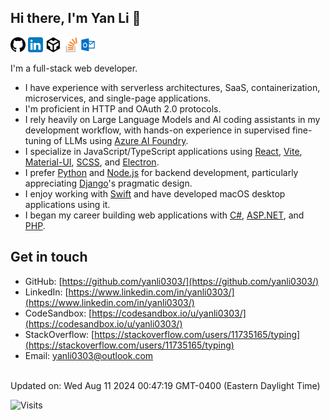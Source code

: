 ## Hi there, I'm Yan Li 👋

<!--SHIELDS_BEGIN-->
[<img alt="Yan Li - GitHub" src="https://raw.githubusercontent.com/yanli0303/yanli0303/master/assets/github@4x.png" width="24" height="24" />](https://github.com/yanli0303/)
[<img alt="Yan Li - LinkedIn" src="https://raw.githubusercontent.com/yanli0303/yanli0303/master/assets/linkedin@4x.png" width="24" height="24" />](https://www.linkedin.com/in/yanli0303/)
[<img alt="Yan Li - CodeSandbox" src="https://raw.githubusercontent.com/yanli0303/yanli0303/master/assets/codesandbox@4x.png" width="24" height="24" />](https://codesandbox.io/u/yanli0303/)
[<img alt="Yan Li - StackOverflow" src="https://raw.githubusercontent.com/yanli0303/yanli0303/master/assets/stackoverflow@4x.png" width="24" height="24" />](https://stackoverflow.com/users/11735165/typing)
[<img alt="Yan Li - Email" src="https://raw.githubusercontent.com/yanli0303/yanli0303/master/assets/email@4x.png" width="24" height="24" />](mailto:yanli0303@outlook.com)
<!--SHIELDS_END-->

I'm a full-stack web developer.

- I have experience with serverless architectures, SaaS, containerization, microservices, and single-page applications.
- I'm proficient in HTTP and OAuth 2.0 protocols.
- I rely heavily on Large Language Models and AI coding assistants in my development workflow, with hands-on experience in supervised fine-tuning of LLMs using [Azure AI Foundry](https://ai.azure.com/).
- I specialize in JavaScript/TypeScript applications using [React](https://reactjs.org/), [Vite](https://vite.dev/), [Material-UI](https://material-ui.com/), [SCSS](https://sass-lang.com/), and [Electron](https://www.electronjs.org/).
- I prefer [Python](https://www.python.org/) and [Node.js](https://nodejs.org/) for backend development, particularly appreciating [Django](https://www.djangoproject.com/)'s pragmatic design.
- I enjoy working with [Swift](https://swift.org/) and have developed macOS desktop applications using it.
- I began my career building web applications with [C#](https://docs.microsoft.com/en-us/dotnet/csharp/), [ASP.NET](https://dotnet.microsoft.com/apps/aspnet), and [PHP](https://www.php.net/).

## Get in touch

<!--GET_IN_TOUCH_BEGIN-->
- GitHub: [https://github.com/yanli0303/](https://github.com/yanli0303/)
- LinkedIn: [https://www.linkedin.com/in/yanli0303/](https://www.linkedin.com/in/yanli0303/)
- CodeSandbox: [https://codesandbox.io/u/yanli0303/](https://codesandbox.io/u/yanli0303/)
- StackOverflow: [https://stackoverflow.com/users/11735165/typing](https://stackoverflow.com/users/11735165/typing)
- Email: [yanli0303@outlook.com](mailto:yanli0303@outlook.com)
<!--GET_IN_TOUCH_END-->

<br/>
Updated on: Wed Aug 11 2024 00:47:19 GMT-0400 (Eastern Daylight Time)
<br/>

![Visits](https://enhrg2qpogcatw6.m.pipedream.net)
